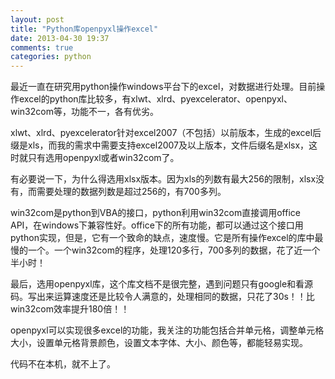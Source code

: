 ```yaml
---
layout: post
title: "Python库openpyxl操作excel"
date: 2013-04-30 19:37
comments: true
categories: python
---
```

最近一直在研究用python操作windows平台下的excel，对数据进行处理。目前操作excel的python库比较多，有xlwt、xlrd、pyexcelerator、openpyxl、win32com等，功能不一，各有优劣。         
         
xlwt、xlrd、pyexcelerator针对excel2007（不包括）以前版本，生成的excel后缀是xls，而我的需求中需要支持excel2007及以上版本，文件后缀名是xlsx，这时就只有选用openpyxl或者win32com了。        
         
有必要说一下，为什么得选用xlsx版本。因为xls的列数有最大256的限制，xlsx没有，而需要处理的数据列数是超过256的，有700多列。        
         
win32com是python到VBA的接口，python利用win32com直接调用office API，在windows下兼容性好。office下的所有功能，都可以通过这个接口用python实现，但是，它有一个致命的缺点，速度慢。它是所有操作excel的库中最慢的一个。一个win32com的程序，处理120多行，700多列的数据，花了近一个半小时！        
         
最后，选用openpyxl库，这个库文档不是很完整，遇到问题只有google和看源码。写出来运算速度还是比较令人满意的，处理相同的数据，只花了30s！！比win32com效率提升180倍！！        
         
openpyxl可以实现很多excel的功能，我关注的功能包括合并单元格，调整单元格大小，设置单元格背景颜色，设置文本字体、大小、颜色等，都能轻易实现。      
       
代码不在本机，就不上了。         
